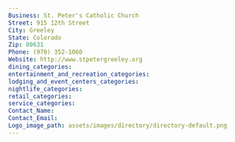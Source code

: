 ```yaml
---
Business: St. Peter's Catholic Church
Street: 915 12th Street
City: Greeley
State: Colorado
Zip: 80631
Phone: (970) 352-1060
Website: http://www.stpetergreeley.org
dining_categories: 
entertainment_and_recreation_categories: 
lodging_and_event_centers_categories: 
nightlife_categories: 
retail_categories: 
service_categories: 
Contact_Name: 
Contact_Email: 
Logo_image_path: assets/images/directory/directory-default.png
---
```

